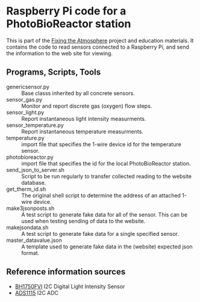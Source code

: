 # Raspberry Pi code for a PhotoBioReactor station

This is part of the [Fixing the Atmosphere](http://www.fixingtheatmosphere.com/) project and education materials.  It contains the code to read sensors connected to a Raspberry Pi, and send the information to the web site for viewing.

## Programs, Scripts, Tools

<dl>
<dt>genericsensor.py</dt>
<dd>Base classs inherited by all concrete sensors.</dd>

<dt>sensor_gas.py</dt>
<dd>Monitor and report discrete gas (oxygen) flow steps.</dd>

<dt>sensor_light.py</dt>
<dd>Report instantaneous light intensity measurments.</dd>

<dt>sensor_temperature.py</dt>
<dd>Report instantaneous temperature measurments.</dd>

<dt>temperature.py</dt>
<dd>import file that specifies the 1-wire device id for the temperature sensor.</dd>

<dt>photobioreactor.py</dt>
<dd>import file that specifies the id for the local PhotoBioReactor station.</dd>

<dt>send_json_to_server.sh</dt>
<dd>Script to be run regularly to transfer collected reading to the website database.</dd>

<dt>get_therm_id.sh</dt>
<dd>The original shell script to determine the address of an attached 1-wire device.</dd>

<dt>make3jsonposts.sh</dt>
<dd>A test script to generate fake data for all of the sensor.  This can be used when testing sending of data to the website.</dd>

<dt>makejsondata.sh</dt>
<dd>A test script to generate fake data for a single specified sensor.</dd>

<dt>master_datavalue.json</dt>
<dd>A template used to generate fake data in the (website) expected json format.</dd>

## Reference information sources

* [BH1750FVI](https://www.raspberrypi-spy.co.uk/2015/03/bh1750fvi-i2c-digital-light-intensity-sensor/)  I2C Digital Light Intensity Sensor
* [ADS1115](https://www.adafruit.com/product/1085) I2C ADC
